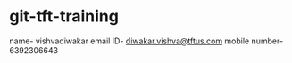 # git-tft-training
name- vishvadiwakar 
email ID- diwakar.vishva@tftus.com
mobile number- 6392306643
